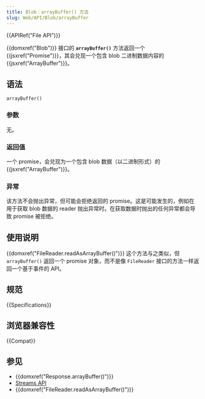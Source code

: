 ```yaml
---
title: Blob：arrayBuffer() 方法
slug: Web/API/Blob/arrayBuffer
---
```


{{APIRef("File API")}}

{{domxref("Blob")}} 接口的 **`arrayBuffer()`** 方法返回一个 {{jsxref("Promise")}}，其会兑现一个包含 blob 二进制数据内容的 {{jsxref("ArrayBuffer")}}。

## 语法

```js-nolint
arrayBuffer()
```

### 参数

无。

### 返回值

一个 promise，会兑现为一个包含 blob 数据（以二进制形式）的 {{jsxref("ArrayBuffer")}}。

### 异常

该方法不会抛出异常，但可能会拒绝返回的 promise。这是可能发生的，例如在用于获取 blob 数据的 reader 抛出异常时。在获取数据时抛出的任何异常都会导致 promise 被拒绝。

## 使用说明

{{domxref("FileReader.readAsArrayBuffer()")}} 这个方法与之类似，但 `arrayBuffer()` 返回一个 promise 对象，而不是像 `FileReader` 接口的方法一样返回一个基于事件的 API。

## 规范

{{Specifications}}

## 浏览器兼容性

{{Compat}}

## 参见

- {{domxref("Response.arrayBuffer()")}}
- [Streams API](/zh-CN/docs/Web/API/Streams_API)
- {{domxref("FileReader.readAsArrayBuffer()")}}
